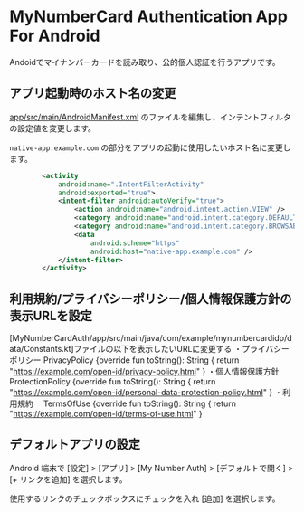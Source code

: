 # MyNumberCard Authentication App For Android

Andoidでマイナンバーカードを読み取り、公的個人認証を行うアプリです。

## アプリ起動時のホスト名の変更

[app/src/main/AndroidManifest.xml](app/src/main/AndroidManifest.xml) のファイルを編集し、インテントフィルタの設定値を変更します。

`native-app.example.com` の部分をアプリの起動に使用したいホスト名に変更します。

```xml
        <activity
            android:name=".IntentFilterActivity"
            android:exported="true">
            <intent-filter android:autoVerify="true">
                <action android:name="android.intent.action.VIEW" />
                <category android:name="android.intent.category.DEFAULT" />
                <category android:name="android.intent.category.BROWSABLE" />
                <data
                    android:scheme="https"
                    android:host="native-app.example.com" />
            </intent-filter>
        </activity>

```

## 利用規約/プライバシーポリシー/個人情報保護方針の表示URLを設定
[MyNumberCardAuth/app/src/main/java/com/example/mynumbercardidp/data/Constants.kt]ファイルの以下を表示したいURLに変更する
・プライバシーポリシー
  PrivacyPolicy {override fun toString(): String { return "https://example.com/open-id/privacy-policy.html" }
・個人情報保護方針
  ProtectionPolicy {override fun toString(): String { return "https://example.com/open-id/personal-data-protection-policy.html" }
・利用規約
　TermsOfUse {override fun toString(): String { return "https://example.com/open-id/terms-of-use.html" }


## デフォルトアプリの設定

Android 端末で [設定] > [アプリ] > [My Number Auth] > [デフォルトで開く] > [+ リンクを追加] を選択します。

使用するリンクのチェックボックスにチェックを入れ [追加] を選択します。

